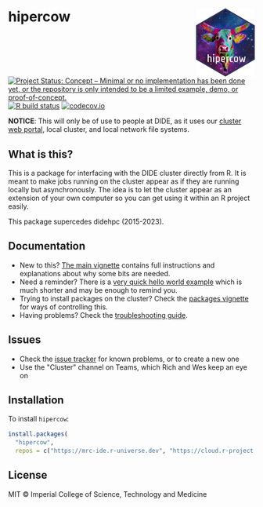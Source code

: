 # hipercow <img src="man/figures/logo.png" align="right" height="139" />

<!-- badges: start -->
[![Project Status: Concept – Minimal or no implementation has been done yet, or the repository is only intended to be a limited example, demo, or proof-of-concept.](https://www.repostatus.org/badges/latest/concept.svg)](https://www.repostatus.org/#concept)
[![R build status](https://github.com/mrc-ide/hipercow/workflows/R-CMD-check/badge.svg)](https://github.com/mrc-ide/hipercow/actions)
[![codecov.io](https://app.codecov.io/github/mrc-ide/hipercow/coverage.svg?branch=main)](https://app.codecov.io/github/mrc-ide/hipercow?branch=main)
<!-- badges: end -->

**NOTICE**: This will only be of use to people at DIDE, as it uses our [cluster web portal](https://mrcdata.dide.ic.ac.uk/hpc), local cluster, and local network file systems.

## What is this?

This is a package for interfacing with the DIDE cluster directly from R.  It is meant to make jobs running on the cluster appear as if they are running locally but asynchronously.  The idea is to let the cluster appear as an extension of your own computer so you can get using it within an R project easily.

This package supercedes didehpc (2015-2023).

## Documentation

* New to this? [The main vignette](https://mrc-ide.github.io/hipercow/articles/hipercow.html) contains full instructions and explanations about why some bits are needed.
* Need a reminder? There is a [very quick hello world example](https://mrc-ide.github.io/hipercow/articles/hello.html) which is much shorter and may be enough to remind you.
* Trying to install packages on the cluster? Check the [packages vignette](https://mrc-ide.github.io/hipercow/articles/packages.html) for ways of controlling this.
* Having problems? Check the [troubleshooting guide](https://mrc-ide.github.io/hipercow/articles/troubleshooting.html).

## Issues

* Check the [issue tracker](https://github.com/mrc-ide/hipercow/issues) for known problems, or to create a new one
* Use the "Cluster" channel on Teams, which Rich and Wes keep an eye on

## Installation

To install `hipercow`:

```r
install.packages(
  "hipercow",
  repos = c("https://mrc-ide.r-universe.dev", "https://cloud.r-project.org"))
```

## License

MIT © Imperial College of Science, Technology and Medicine

